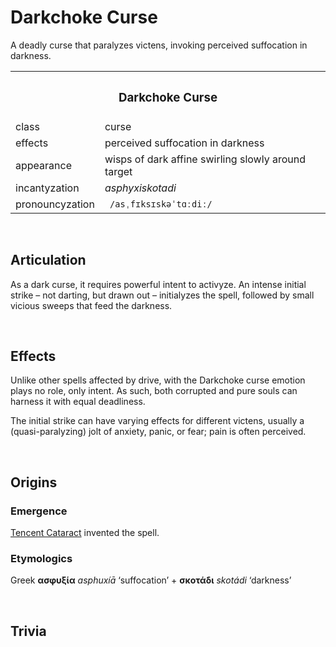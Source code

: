 # Darkchoke Curse

A deadly curse that paralyzes victens, invoking perceived suffocation in darkness.


<table>
  <tr>
    <th colspan="2"> <h3> Darkchoke Curse </h3> </th>
  </tr>
  <tr>
    <td> class </td>
    <td> curse </td>
  </th>
  <tr>
    <td> effects </td>
    <td> perceived suffocation in darkness </td>
  </tr>
  <tr>
    <td> appearance </td>
    <td> wisps of dark affine swirling slowly around target </td>
  </tr>
  <tr>
    <td> incantyzation </td>
    <td> <em> asphyxiskotadi </em> </td>
  </tr>
  <tr>
    <td> pronouncyzation </td>
    <td> <code> /asˌfɪksɪskəˈtɑːdiː/ </code> </td>
  </tr>
</table>


<br>


## Articulation

As a dark curse, it requires powerful intent to activyze. An intense initial strike – not darting, but drawn out – initialyzes the spell, followed by small vicious sweeps that feed the darkness. 


<br>


## Effects

Unlike other spells affected by drive, with the Darkchoke curse emotion plays no role, only intent. As such, both corrupted and pure souls can harness it with equal deadliness.

The initial strike can have varying effects for different victens, usually a (quasi-paralyzing) jolt of anxiety, panic, or fear; pain is often perceived.


<br>


## Origins

### Emergence
[Tencent Cataract](–) invented the spell.

### Etymologics
Greek **ασφυξία** *asphuxíā* ‘suffocation’ + **σκοτάδι** *skotádi* ‘darkness’


<br>


## Trivia
